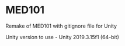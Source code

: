 # MED101
Remake of MED101 with gitignore file for Unity

Unity version to use - Unity 2019.3.15f1 (64-bit)
